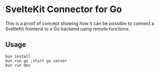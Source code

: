 # SvelteKit Connector for Go

This is a proof of concept showing how it can be possible to connect a SvelteKit frontend to a Go backend using remote functions.

## Usage

```shell
bun install
bun run go ;start go server
bun run dev 
```
